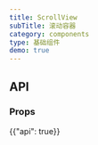 ```yaml
---
title: ScrollView
subTitle: 滚动容器
category: components
type: 基础组件
demo: true
---
```


## API

### Props

{{"api": true}}
